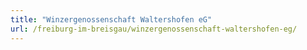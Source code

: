 ```yaml
---
title: "Winzergenossenschaft Waltershofen eG"
url: /freiburg-im-breisgau/winzergenossenschaft-waltershofen-eg/
---
```

